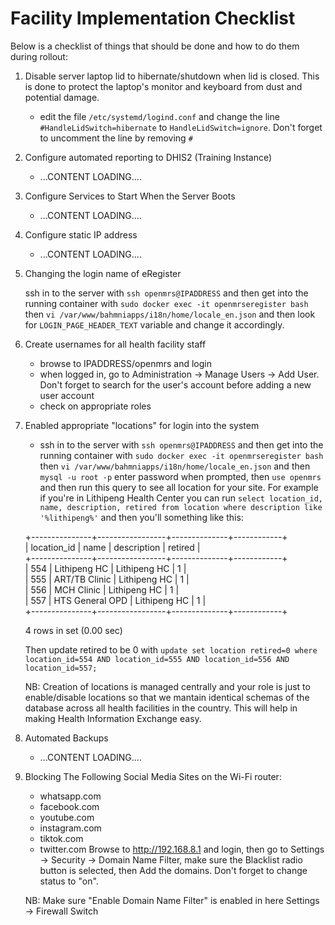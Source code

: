 # Facility Implementation Checklist

Below is a checklist of things that should be done and how to do them during rollout:

1. Disable server laptop lid to hibernate/shutdown when lid is closed. This is done to protect the laptop's monitor and keyboard from dust and potential damage.

    * edit the file `/etc/systemd/logind.conf` and change the line `#HandleLidSwitch=hibernate` to `HandleLidSwitch=ignore`. Don't forget to uncomment the line by removing `#`

2. Configure automated reporting to DHIS2 (Training Instance)
    
    * ...CONTENT LOADING....

3. Configure Services to Start When the Server Boots
 
    * ...CONTENT LOADING....

4. Configure static IP address
    
    * ...CONTENT LOADING....

5. Changing the login name of eRegister

    ssh in to the server with `ssh openmrs@IPADDRESS` and then get into the running container with `sudo docker exec -it openmrseregister bash` then `vi /var/www/bahmniapps/i18n/home/locale_en.json` and then look for `LOGIN_PAGE_HEADER_TEXT` variable and change it accordingly.

6. Create usernames for all health facility staff

    * browse to IPADDRESS/openmrs and login
    * when logged in, go to Administration -> Manage Users -> Add User. Don't forget to search for the user's account before adding a new user account
    * check on appropriate roles

7. Enabled appropriate "locations" for login into the system

    *  ssh in to the server with `ssh openmrs@IPADDRESS` and then get into the running container with `sudo docker exec -it openmrseregister bash` then `vi /var/www/bahmniapps/i18n/home/locale_en.json` and then `mysql -u root -p` enter password when prompted, then `use openmrs` and then run this query to see all location for your site. For example if you're in Lithipeng Health Center you can run `select location_id, name, description, retired from location where description like '%lithipeng%'`  and then you'll something like this:

    +---------------+-----------------+--------------+------------+  
    |   location_id | name            | description  |    retired |  
    +---------------+-----------------+--------------+------------+  
    |           554 | Lithipeng HC    | Lithipeng HC |          1 |  
    |           555 | ART/TB Clinic   | Lithipeng HC |          1 |  
    |           556 | MCH Clinic      | Lithipeng HC |          1 |  
    |           557 | HTS General OPD | Lithipeng HC |          1 |  
    +---------------+-----------------+--------------+------------+  
    
    4 rows in set (0.00 sec)
    
    Then update retired to be 0 with `update set location retired=0 where location_id=554 AND location_id=555 AND location_id=556 AND location_id=557;`

    NB: Creation of locations is managed centrally and your role is just to enable/disable locations so that we mantain identical schemas of the database across all health facilities in the country. This will help in making Health Information Exchange easy. 

8. Automated Backups
    
    *  ...CONTENT LOADING....

9. Blocking The Following Social Media Sites on the Wi-Fi router:

    * whatsapp.com
    * facebook.com
    * youtube.com
    * instagram.com
    * tiktok.com
    * twitter.com
    Browse to http://192.168.8.1 and login, then go to Settings -> Security -> Domain Name Filter, make sure the Blacklist radio button is selected, then Add the domains. Don't forget to change status to "on". 
    
    NB: Make sure "Enable Domain Name Filter" is enabled in here Settings -> Firewall Switch

    